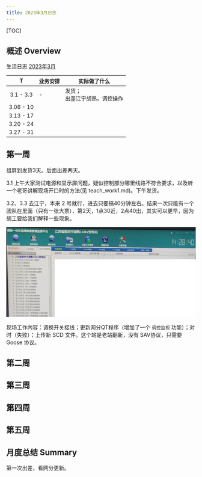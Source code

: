 ```yaml
---
title: 2023年3月日志
---
```


[TOC]

## 概述 Overview

生活日志 [2023年3月](https://ae85.gitee.io/update/journal/202203xhp)

|     T     | 业务安排 | 实际做了什么                     |
| :-------: | -------- | -------------------------------- |
| 3.1 - 3.3 | -        | 发货；<br>出差江宁胡熟，调控操作 |
| 3.06 - 10 |          |                                  |
| 3.13 - 17 |          |                                  |
| 3.20 - 24 |          |                                  |
| 3.27 - 31 |          |                                  |



## 第一周

组屏到发货3天。后面出差两天。

3.1 上午大家测试电源和显示屏问题，疑似控制部分哪里线路不符合要求，以及听一个老哥讲解现场开口时的方法(见 teach_work1.md)。下午发货。

3.2、3.3 去江宁，本来 2 号就行，进去只要搞40分钟左右。结果一次只能有一个团队在里面（只有一张大票），第2天，1点30近，2点40出，其实可以更早，因为胡工要给我们解释一些现象。

![网分更新后](./assets/trip_hushu.jpg)

现场工作内容：调换开关接线；更新网分QT程序（增加了一个 `调控监视` 功能）；对时（失败）；上传新 SCD 文件。这个站是老站翻新，没有 SAV协议，只需要 Goose 协议。

## 第二周



## 第三周



## 第四周



## 第五周



## 月度总结 Summary

第一次出差，看网分更新。